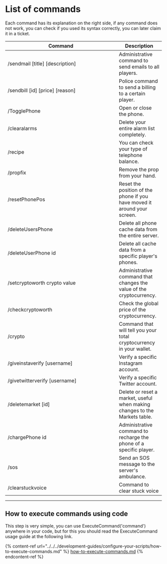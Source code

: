 # List of commands

Each command has its explanation on the right side, if any command does not work, you can check if you used its syntax correctly, you can later claim it in a ticket.

<table><thead><tr><th width="342">Command</th><th>Description</th></tr></thead><tbody><tr><td>/sendmail [title] [description]</td><td>Administrative command to send emails to all players.</td></tr><tr><td>/sendbill [id] [price] [reason]</td><td>Police command to send a billing to a certain player.</td></tr><tr><td>/TogglePhone</td><td>Open or close the phone.</td></tr><tr><td>/clearalarms</td><td>Delete your entire alarm list completely.</td></tr><tr><td>/recipe</td><td>You can check your type of telephone balance.</td></tr><tr><td>/propfix</td><td>Remove the prop from your hand.</td></tr><tr><td>/resetPhonePos</td><td>Reset the position of the phone if you have moved it around your screen.</td></tr><tr><td>/deleteUsersPhone</td><td>Delete all phone cache data from the entire server.</td></tr><tr><td>/deleteUserPhone id</td><td>Delete all cache data from a specific player's phones.</td></tr><tr><td>/setcryptoworth crypto value</td><td>Administrative command that changes the value of the cryptocurrency.</td></tr><tr><td>/checkcryptoworth</td><td>Check the global price of the cryptocurrency.</td></tr><tr><td>/crypto</td><td>Command that will tell you your total cryptocurrency in your wallet.</td></tr><tr><td>/giveinstaverify [username]</td><td>Verify a specific Instagram account.</td></tr><tr><td>/givetwitterverify [username]</td><td>Verify a specific Twitter account.</td></tr><tr><td>/deletemarket [id]</td><td>Delete or reset a market, useful when making changes to the Markets table.</td></tr><tr><td>/chargePhone id</td><td>Administrative command to recharge the phone of a specific player.</td></tr><tr><td>/sos</td><td>Send an SOS message to the server's ambulance.</td></tr><tr><td>/clearstuckvoice</td><td>Command to clear stuck voice</td></tr></tbody></table>

***

## How to execute commands using code

This step is very simple, you can use ExecuteCommand('command') anywhere in your code, but for this you should read the ExecuteCommand usage guide at the following link.

{% content-ref url="../../../development-guides/configure-your-scripts/how-to-execute-commands.md" %}
[how-to-execute-commands.md](../../../development-guides/configure-your-scripts/how-to-execute-commands.md)
{% endcontent-ref %}
